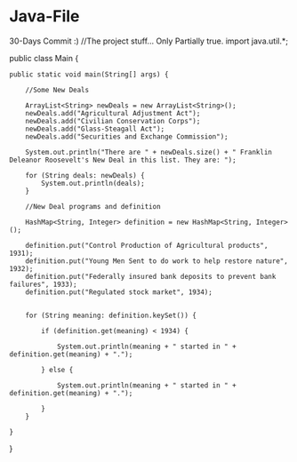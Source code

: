 # Java-File
30-Days Commit :)
//The project stuff... Only Partially true.
import java.util.*;

public class Main {

	public static void main(String[] args) {

		//Some New Deals

		ArrayList<String> newDeals = new ArrayList<String>();
		newDeals.add("Agricultural Adjustment Act");
		newDeals.add("Civilian Conservation Corps");
		newDeals.add("Glass-Steagall Act");
		newDeals.add("Securities and Exchange Commission");

		System.out.println("There are " + newDeals.size() + " Franklin Deleanor Roosevelt's New Deal in this list. They are: ");

		for (String deals: newDeals) {
			System.out.println(deals);
		}

		//New Deal programs and definition

		HashMap<String, Integer> definition = new HashMap<String, Integer>();

		definition.put("Control Production of Agricultural products", 1931);
		definition.put("Young Men Sent to do work to help restore nature", 1932);
		definition.put("Federally insured bank deposits to prevent bank failures", 1933);
        definition.put("Regulated stock market", 1934);
                       

		for (String meaning: definition.keySet()) {
			
			if (definition.get(meaning) < 1934) {

				System.out.println(meaning + " started in " + definition.get(meaning) + ".");

			} else {

				System.out.println(meaning + " started in " + definition.get(meaning) + ".");

			}
		}

	}

}

